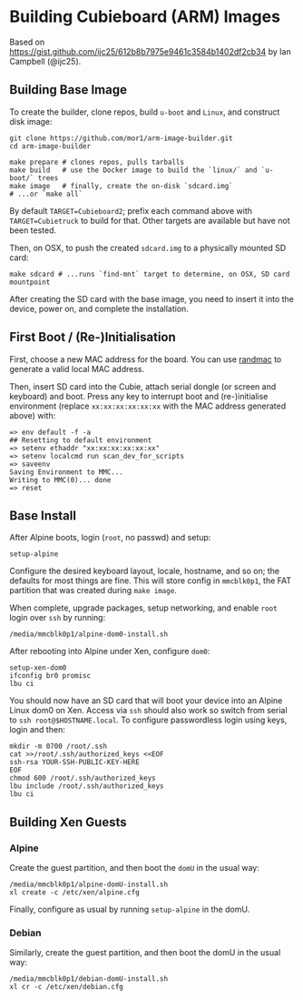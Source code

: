# Building Cubieboard (ARM) Images

Based on <https://gist.github.com/ijc25/612b8b7975e9461c3584b1402df2cb34> by
Ian Campbell (@ijc25).

## Building Base Image

To create the builder, clone repos, build `u-boot` and `Linux`, and construct
disk image:

```
git clone https://github.com/mor1/arm-image-builder.git
cd arm-image-builder

make prepare # clones repos, pulls tarballs
make build   # use the Docker image to build the `linux/` and `u-boot/` trees
make image   # finally, create the on-disk `sdcard.img`
# ...or `make all`
```

By default `TARGET=Cubieboard2`; prefix each command above with
`TARGET=Cubietruck` to build for that. Other targets are available but have not
been tested.

Then, on OSX, to push the created `sdcard.img` to a physically mounted SD card:

```
make sdcard # ...runs `find-mnt` target to determine, on OSX, SD card mountpoint
```

After creating the SD card with the base image, you need to insert it into the
device, power on, and complete the installation.

## First Boot / (Re-)Initialisation

First, choose a new MAC address for the board. You can
use [randmac](https://www.hellion.org.uk/cgi-bin/randmac.pl) to generate a valid
local MAC address.

Then, insert SD card into the Cubie, attach serial dongle (or screen and
keyboard) and boot. Press any key to interrupt boot and (re-)initialise
environment (replace `xx:xx:xx:xx:xx:xx` with the MAC address generated above)
with:

    => env default -f -a
    ## Resetting to default environment
    => setenv ethaddr "xx:xx:xx:xx:xx:xx"
    => setenv localcmd run scan_dev_for_scripts
    => saveenv
    Saving Environment to MMC...
    Writing to MMC(0)... done
    => reset

## Base Install

After Alpine boots, login (`root`, no passwd) and setup:

```
setup-alpine
```

Configure the desired keyboard layout, locale, hostname, and so on; the defaults
for most things are fine. This will store config in `mmcblk0p1`, the FAT
partition that was created during `make image`.

When complete, upgrade packages, setup networking, and enable `root` login over
`ssh` by running:

```
/media/mmcblk0p1/alpine-dom0-install.sh
```

After rebooting into Alpine under Xen, configure `dom0`:

```
setup-xen-dom0
ifconfig br0 promisc
lbu ci
```

You should now have an SD card that will boot your device into an Alpine Linux
dom0 on Xen. Access via `ssh` should also work so switch from serial to `ssh
root@$HOSTNAME.local`. To configure passwordless login using keys, login and
then:

```
mkdir -m 0700 /root/.ssh
cat >>/root/.ssh/authorized_keys <<EOF
ssh-rsa YOUR-SSH-PUBLIC-KEY-HERE
EOF
chmod 600 /root/.ssh/authorized_keys
lbu include /root/.ssh/authorized_keys
lbu ci
```

## Building Xen Guests

### Alpine

Create the guest partition, and then boot the `domU` in the usual way:

```
/media/mmcblk0p1/alpine-domU-install.sh
xl create -c /etc/xen/alpine.cfg
```

Finally, configure as usual by running `setup-alpine` in the domU.

### Debian

Similarly, create the guest partition, and then boot the domU in the usual way:

```
/media/mmcblk0p1/debian-domU-install.sh
xl cr -c /etc/xen/debian.cfg
```
